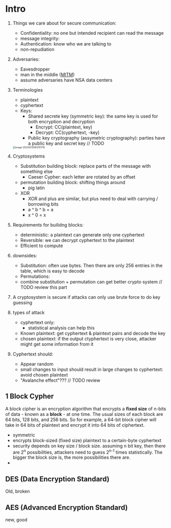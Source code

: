 # Intro

1. Things we care about for secure communication:
   - Confidentiality: no one but intended recipient can read the message
   - message integrity: 
   - Authentication: know who we are talking to 
   - non-repudiation

2. Adversaries:

   - Eavesdropper
   - man in the middle ([MITM](https://www.imperva.com/learn/application-security/man-in-the-middle-attack-mitm/))
   - assume adversaries have NSA data centers

3. Terminologies

   - plaintext
   - cyphertext
   - Keys:
     - Shared secrete key (symmetric key): the same key is used for both encryption and decryption
       - Encrypt: CC(plaintext, key)
       - Decrypt: CC(cyphertext, -key)
     - Public key cryptography (assymetric cryptography): parties have a public key and secret key // TODO

   <img src="/Users/sonia/Documents/CSStudy/MyStudyNotes/Network & Security/assets/image-20230210093741719.png" alt="image-20230210093741719" style="zoom:50%;" />

4. Cryptosystems
   - Substitution building block: replace parts of the message with something else
     - Caeser Cypher: each letter are rotated by an offset
   - permutation building block: shifting things around
     - pig latin
   - XOR
     - XOR and plus are similar, but plus need to deal with carrying / borrowing bits
     - a ^ b ^ b = a
     - x ^ 0 = x
5. Requirements for builidng blocks:
   - deterministic: a plaintext can generate only one cyphertext
   - Reversible: we can decrypt cyphertext to the plaintext
   - Efficient to compute
6. downsides:
   - Substitution: often use bytes. Then there are only 256 entries in the table, which is easy to decode
   - Permutations: 
   - combine substitution + permutation can get better crypto system // TODO review this part
7. A cryptosystem is secure if attacks can only use brute force to do key guessing
8. types of attack
   - cyphertext only: 
     - statistical analysis can help this
   - Known plaintext: get cyphertext & plaintext pairs and decode the key
   - chosen plaintext: if the output ctyphertext is very close, attacker might get some information from it
9. Cyphertext should:
   - Appear random
   - small changes to input should result in large changes to cyphertext: avoid chosen plaintext 
   - "Avalanche effect"??? // TODO review

## 1 Block Cypher

A block cipher is an encryption algorithm that encrypts a **fixed size** of n-bits of data - known as a **block** - at one time. The usual sizes of each block are 64 bits, 128 bits, and 256 bits. So for example, a 64-bit block cipher will take in 64 bits of plaintext and encrypt it into 64 bits of ciphertext. 

- symmetric
- encrypts block-sized (fixed size) plaintext to a certain-byte cyphertext
- security depends on key size / block size. assuming n bit key, then there are 2<sup>n</sup> possibilities, attackers need to guess 2<sup>n-1</sup> times statistically. The bigger the block size is, the more possibilities there are.
- 

## DES (Data Encryption Standard)

Old, broken

## AES (Advanced Encryption Standard)

new, good
